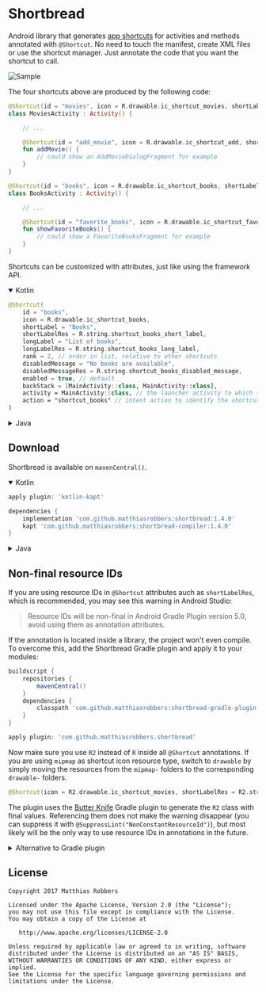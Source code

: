 Shortbread
==========

Android library that generates [app shortcuts][1] for activities and methods annotated with `@Shortcut`.
No need to touch the manifest, create XML files or use the shortcut manager. Just annotate the code that
you want the shortcut to call.

![Sample](sample.png)

The four shortcuts above are produced by the following code:

```kotlin
@Shortcut(id = "movies", icon = R.drawable.ic_shortcut_movies, shortLabel = "Movies")
class MoviesActivity : Activity() {

    // ...

    @Shortcut(id = "add_movie", icon = R.drawable.ic_shortcut_add, shortLabel = "Add movie")
    fun addMovie() {
        // could show an AddMovieDialogFragment for example
    }
}
```

```kotlin
@Shortcut(id = "books", icon = R.drawable.ic_shortcut_books, shortLabel = "Books")
class BooksActivity : Activity() {

    // ...

    @Shortcut(id = "favorite_books", icon = R.drawable.ic_shortcut_favorite, shortLabel = "Favorite books")
    fun showFavoriteBooks() {
        // could show a FavoriteBooksFragment for example
    }
}
```

Shortcuts can be customized with attributes, just like using the framework API.

<details open>
<summary>Kotlin</summary>

```kotlin
@Shortcut(
    id = "books",
    icon = R.drawable.ic_shortcut_books,
    shortLabel = "Books",
    shortLabelRes = R.string.shortcut_books_short_label,
    longLabel = "List of books",
    longLabelRes = R.string.shortcut_books_long_label,
    rank = 2, // order in list, relative to other shortcuts
    disabledMessage = "No books are available",
    disabledMessageRes = R.string.shortcut_books_disabled_message,
    enabled = true, // default
    backStack = [MainActivity::class, MainActivity::class],
    activity = MainActivity::class, // the launcher activity to which the shortcut should be attached
    action = "shortcut_books" // intent action to identify the shortcut from the launched activity
)
```
</details>
<details>
<summary>Java</summary>

```java
@Shortcut(
    id = "books",
    icon = R.drawable.ic_shortcut_books,
    shortLabel = "Books",
    shortLabelRes = R.string.shortcut_books_short_label,
    longLabel = "List of books",
    longLabelRes = R.string.shortcut_books_long_label,
    rank = 2, // order in list, relative to other shortcuts
    disabledMessage = "No books are available",
    disabledMessageRes = R.string.shortcut_books_disabled_message,
    enabled = true, // default
    backStack = {MainActivity.class, LibraryActivity.class},
    activity = MainActivity.class, // the launcher activity to which the shortcut should be attached
    action = "shortcut_books" // intent action to identify the shortcut from the launched activity
)
```
</details>

Download
--------

Shortbread is available on `mavenCentral()`.

<details open>
<summary>Kotlin</summary>

```groovy
apply plugin: 'kotlin-kapt'

dependencies {
    implementation 'com.github.matthiasrobbers:shortbread:1.4.0'
    kapt 'com.github.matthiasrobbers:shortbread-compiler:1.4.0'
}
```
</details>
<details>
<summary>Java</summary>

```groovy
dependencies {
    implementation 'com.github.matthiasrobbers:shortbread:1.4.0'
    annotationProcessor 'com.github.matthiasrobbers:shortbread-compiler:1.4.0'
}
```
</details>

Non-final resource IDs
----------------------
If you are using resource IDs in `@Shortcut` attributes auch as `shortLabelRes`, which is recommended, you may see this
warning in Android Studio:
> Resource IDs will be non-final in Android Gradle Plugin version 5.0, avoid using them as annotation attributes.

If the annotation is located inside a library, the project won't even compile. To overcome this, add the Shortbread
Gradle plugin and apply it to your modules:

```groovy
buildscript {
    repositories {
        mavenCentral()
    }
    dependencies {
        classpath 'com.github.matthiasrobbers:shortbread-gradle-plugin:1.4.0'
    }
}
```

```groovy
apply plugin: 'com.github.matthiasrobbers.shortbread'
```

Now make sure you use `R2` instead of `R` inside all `@Shortcut` annotations. If you are using `mipmap` as shortcut icon
resource type, switch to `drawable` by simply moving the resources from the `mipmap-` folders to the corresponding
`drawable-` folders.

```kotlin
@Shortcut(icon = R2.drawable.ic_shortcut_movies, shortLabelRes = R2.string.label_movies)
```

The plugin uses the [Butter Knife][2] Gradle plugin to generate the `R2` class with final values. Referencing them does
not make the warning disappear (you can suppress it with `@SuppressLint("NonConstantResourceId")`), but most likely will
be the only way to use resource IDs in annotations in the future.
<details>
<summary>Alternative to Gradle plugin</summary>

If for you can't (or don't want to) use the plugin, you can use the additional deprecated string attributes like
`iconResName`, `shortLabelResName` and so on.

```kotlin
@Shortcut(iconResName = "ic_shortcut_movies", shortLabelResName = "label_movies")
```
</details>

License
-------

    Copyright 2017 Matthias Robbers

    Licensed under the Apache License, Version 2.0 (the "License");
    you may not use this file except in compliance with the License.
    You may obtain a copy of the License at

       http://www.apache.org/licenses/LICENSE-2.0

    Unless required by applicable law or agreed to in writing, software
    distributed under the License is distributed on an "AS IS" BASIS,
    WITHOUT WARRANTIES OR CONDITIONS OF ANY KIND, either express or implied.
    See the License for the specific language governing permissions and
    limitations under the License.



 [1]: https://developer.android.com/guide/topics/ui/shortcuts.html
 [2]: https://github.com/JakeWharton/butterknife
